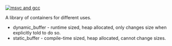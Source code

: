 [![msvc and gcc](https://github.com/Dnarok/containers/actions/workflows/cmake-multi-platform.yml/badge.svg)](https://github.com/Dnarok/containers/actions/workflows/cmake-multi-platform.yml)

A library of containers for different uses.

* dynamic_buffer - runtime sized, heap allocated, only changes size when explicitly told to do so.
* static_buffer - compile-time sized, heap allocated, cannot change sizes.
